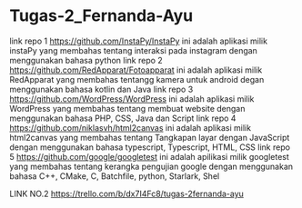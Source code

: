 # Tugas-2_Fernanda-Ayu
link repo 1
https://github.com/InstaPy/InstaPy
ini adalah aplikasi milik instaPy yang membahas tentang interaksi pada instagram dengan menggunakan bahasa python
link repo 2
https://github.com/RedApparat/Fotoapparat
ini adalah aplikasi milik RedApparat yang membahas tentangg kamera untuk android degan menggunakan bahasa kotlin dan Java
link repo 3
https://github.com/WordPress/WordPress
ini adalah aplikasi milik WordPress yang membahas tentang membuat website dengan menggunakan bahasa PHP, CSS, Java dan Script
link repo 4
https://github.com/niklasvh/html2canvas
ini adalah aplikasi milik html2canvas yang membahas tentang Tangkapan layar dengan JavaScript dengan menggunakan bahasa typescript, Typescript, HTML, CSS
link repo 5
https://github.com/google/googletest
ini adalah apilikasi milik googletest yang membahas tentang kerangka pengujian google dengan menggunakan bahasa C++, CMake, C, Batchfile, python, Starlark, Shel

LINK NO.2 
https://trello.com/b/dx7I4Fc8/tugas-2fernanda-ayu
